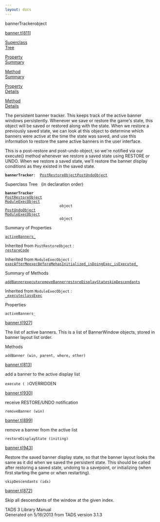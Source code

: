```yaml
---
layout: docs
---
```

<span class="title">bannerTracker</span><span class="type">object</span>

[banner.t](../file/banner.t.html)\[[811](../source/banner.t.html#811)\]

[Superclass  
Tree](#_SuperClassTree_)

[Property  
Summary](#_PropSummary_)

[Method  
Summary](#_MethodSummary_)

[Property  
Details](#_Properties_)

[Method  
Details](#_Methods_)

<div class="fdesc">

The persistent banner tracker. This keeps track of the active banner
windows persistently. Whenever we save or restore the game's state, this
object will be saved or restored along with the state. When we restore a
previously saved state, we can look at this object to determine which
banners were active at the time the state was saved, and use this
information to restore the same active banners in the user interface.

This is a post-restore and post-undo object, so we're notified via our
execute() method whenever we restore a saved state using RESTORE or
UNDO. When we restore a saved state, we'll restore the banner display
conditions as they existed in the saved state.

**`bannerTracker`**` :   `[`PostRestoreObject`](../object/PostRestoreObject.html)[`PostUndoObject`](../object/PostUndoObject.html)

</div>

<span id="_SuperClassTree_"></span>

<div class="mjhd">

<span class="hdln">Superclass Tree</span>   (in declaration order)

</div>

**`bannerTracker`**  
[`PostRestoreObject`](../object/PostRestoreObject.html)  
[`ModuleExecObject`](../object/ModuleExecObject.html)  
`                         object`  
[`PostUndoObject`](../object/PostUndoObject.html)  
[`ModuleExecObject`](../object/ModuleExecObject.html)  
`                         object`  
<span id="_PropSummary_"></span>

<div class="mjhd">

<span class="hdln">Summary of Properties</span>  

</div>

[`activeBanners_`](#activeBanners_)

Inherited from `PostRestoreObject` :  
[`restoreCode`](../object/PostRestoreObject.html#restoreCode)

Inherited from `ModuleExecObject` :  
[`execAfterMe`](../object/ModuleExecObject.html#execAfterMe)[`execBeforeMe`](../object/ModuleExecObject.html#execBeforeMe)[`hasInitialized_`](../object/ModuleExecObject.html#hasInitialized_)[`isDoingExec_`](../object/ModuleExecObject.html#isDoingExec_)[`isExecuted_`](../object/ModuleExecObject.html#isExecuted_)





<span id="_MethodSummary_"></span>

<div class="mjhd">

<span class="hdln">Summary of Methods</span>  

</div>

[`addBanner`](#addBanner)[`execute`](#execute)[`removeBanner`](#removeBanner)[`restoreDisplayState`](#restoreDisplayState)[`skipDescendants`](#skipDescendants)



Inherited from `ModuleExecObject` :  
[`_execute`](../object/ModuleExecObject.html#_execute)[`classExec`](../object/ModuleExecObject.html#classExec)





<span id="_Properties_"></span>

<div class="mjhd">

<span class="hdln">Properties</span>  

</div>

<span id="activeBanners_"></span>

`activeBanners_`

[banner.t](../file/banner.t.html)\[[927](../source/banner.t.html#927)\]

<div class="desc">

The list of active banners. This is a list of BannerWindow objects,
stored in banner layout list order.

</div>

<span id="_Methods_"></span>

<div class="mjhd">

<span class="hdln">Methods</span>  

</div>

<span id="addBanner"></span>

`addBanner (win, parent, where, other)`

[banner.t](../file/banner.t.html)\[[813](../source/banner.t.html#813)\]

<div class="desc">

add a banner to the active display list

</div>

<span id="execute"></span>

`execute ( )`<span class="rem">OVERRIDDEN</span>

[banner.t](../file/banner.t.html)\[[930](../source/banner.t.html#930)\]

<div class="desc">

receive RESTORE/UNDO notification

</div>

<span id="removeBanner"></span>

`removeBanner (win)`

[banner.t](../file/banner.t.html)\[[899](../source/banner.t.html#899)\]

<div class="desc">

remove a banner from the active list

</div>

<span id="restoreDisplayState"></span>

`restoreDisplayState (initing)`

[banner.t](../file/banner.t.html)\[[943](../source/banner.t.html#943)\]

<div class="desc">

Restore the saved banner display state, so that the banner layout looks
the same as it did when we saved the persistent state. This should be
called after restoring a saved state, undoing to a savepoint, or
initializing (when first starting the game or when restarting).

</div>

<span id="skipDescendants"></span>

`skipDescendants (idx)`

[banner.t](../file/banner.t.html)\[[872](../source/banner.t.html#872)\]

<div class="desc">

Skip all descendants of the window at the given index.

</div>

<div class="ftr">

TADS 3 Library Manual  
Generated on 5/16/2013 from TADS version 3.1.3

</div>
